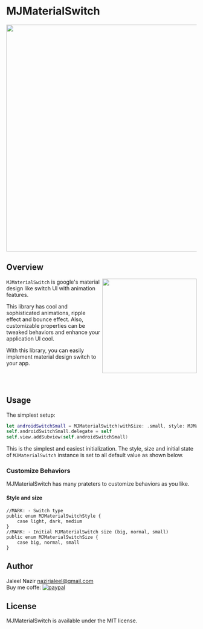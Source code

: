 # MJMaterialSwitch
<p align="center">
  <img src="https://github.com/JaleelNazir/MJMaterialSwitch/blob/master/TiitleTheme.png"  style="width: 600px;" />
</p>

## Overview
<img src="MJMaterialSwitch.png" width="250" align="right" />

`MJMaterialSwitch` is google's material design like switch UI with animation features.

This library has cool and sophisticated animations, ripple effect and bounce effect. Also, customizable properties can be tweaked behaviors and enhance your application UI cool.

With this library, you can easily implement material design switch to your app. 

<br/>

<br/>

## Usage

The simplest setup:

```Swift 
let androidSwitchSmall = MJMaterialSwitch(withSize: .small, style: MJMaterialSwitchStyle.light, state: MJMaterialSwitchState.on)
self.androidSwitchSmall.delegate = self
self.view.addSubview(self.androidSwitchSmall)
```

This is the simplest and easiest initialization. 
The style, size and initial state of `MJMaterialSwitch` instance is set to all default value as shown below.

### Customize Behaviors
MJMaterialSwitch has many prateters to customize behaviors as you like.

#### Style and size
```
//MARK: - Switch type
public enum MJMaterialSwitchStyle {
    case light, dark, medium
}
//MARK: - Initial MJMaterialSwitch size (big, normal, small)
public enum MJMaterialSwitchSize {
    case big, normal, small
}
```
## Author
Jaleel Nazir <nazirjaleel@gmail.com>
<br>
Buy me coffe:
[![paypal](https://www.paypalobjects.com/en_US/i/btn/btn_donateCC_LG.gif)](https://paypal.me/mjaleelnazir)

## License
MJMaterialSwitch is available under the MIT license.

